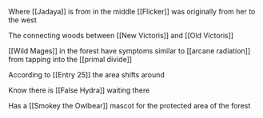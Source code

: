 Where [[Jadaya]] is from in the middle
[[Flicker]] was originally from her to the west

The connecting woods between [[New Victoris]] and [[Old Victoris]]

[[Wild Mages]] in the forest have symptoms similar to [[arcane radiation]] from tapping into the [[primal divide]]

According to [[Entry 25]] the area shifts around

Know there is [[False Hydra]] waiting there

Has a [[Smokey the Owlbear]] mascot for the protected area of the forest
